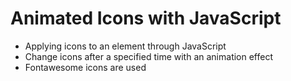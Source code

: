 # Animated Icons with JavaScript
 
- Applying icons to an element through JavaScript
- Change icons after a specified time with an animation effect
- Fontawesome icons are used
